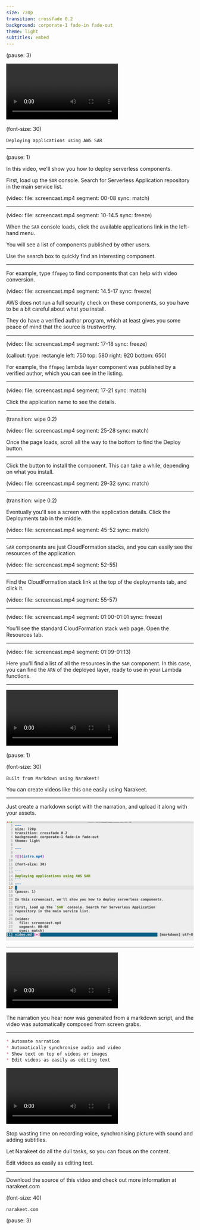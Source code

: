 ```yaml
---
size: 720p
transition: crossfade 0.2
background: corporate-1 fade-in fade-out
theme: light
subtitles: embed
---
```


(pause: 3)

![trim](intro.mp4)

(font-size: 30)

```
Deploying applications using AWS SAR
```

---

(pause: 1)

In this video, we'll show you how to deploy serverless components.

First, load up the `SAR` console. Search for Serverless Application 
repository in the main service list.

(video:
  file: screencast.mp4
  segment: 00-08
  sync: match)

---

(video:
  file: screencast.mp4
  segment: 10-14.5
  sync: freeze)

When the `SAR` console loads, click the available applications link in the left-hand menu. 

You will see a list of components published by other users. 

Use the search box to quickly find an interesting component.

---

For example, type `ffmpeg` to find components that can help with video conversion.

(video:
  file: screencast.mp4
  segment: 14.5-17
  sync: freeze)

AWS does not run a full security check on these components, so you have to be a bit careful about what you install. 

They do have a verified author program, which at least gives you some peace of mind that the source is trustworthy. 

---


(video:
  file: screencast.mp4
  segment: 17-18
  sync: freeze)

(callout:
  type: rectangle
  left: 750
  top: 580
  right: 920
  bottom: 650)

For example, the `ffmpeg` lambda layer component was published by a verified author, which you can see in the listing.

---


(video:
  file: screencast.mp4
  segment: 17-21
  sync: match)

Click the application name to see the details.

---

(transition: wipe 0.2)

(video:
  file: screencast.mp4
  segment: 25-28
  sync: match)

Once the page loads, scroll all the way to the bottom to 
find the Deploy button.

---

Click the button to install the component. This can take a while, depending on what you install.

(video:
  file: screencast.mp4
  segment: 29-32
  sync: match)

---

(transition: wipe 0.2)

Eventually you'll see a screen with the application details. Click the Deployments tab in the middle.

(video:
  file: screencast.mp4
  segment: 45-52
  sync: match)

---


`SAR` components are just CloudFormation stacks, and you can easily see the resources of the application.

(video:
  file: screencast.mp4
  segment: 52-55)

---

Find the CloudFormation stack link at the top of the deployments tab, and click it.

(video:
  file: screencast.mp4
  segment: 55-57)

---

(video:
  file: screencast.mp4
  segment: 01:00-01:01
  sync: freeze)

You'll see the standard CloudFormation stack web page. Open the Resources tab.

---

(video:
  file: screencast.mp4
  segment: 01:09-01:13)

Here you'll find a list of all the resources in the `SAR` component. In this case, you can find
the `ARN` of the deployed layer, ready to use in your Lambda functions.

---

![trim](intro.mp4)

(pause: 1)


(font-size: 30)

```
Built from Markdown using Narakeet!
```

You can create videos like this one easily using Narakeet. 

---

Just create a markdown script with the narration, and upload it 
along with your assets.

![cover top-left](code-screenshot.png)

---

![](narration.mp4)

The narration you hear now was generated from a markdown script, 
and the video was automatically composed from screen grabs.

---

```md
* Automate narration
* Automatically synchronise audio and video
* Show text on top of videos or images
* Edit videos as easily as editing text
```

![loop](intro.mp4)

Stop wasting time on recording voice, synchronising picture with sound and adding subtitles.

Let Narakeet do all the dull tasks, so you can focus on the content.

Edit videos as easily as editing text.

---

Download the source of this video and check out more information at narakeet.com

(font-size: 40)

```
narakeet.com
```

(pause: 3)

